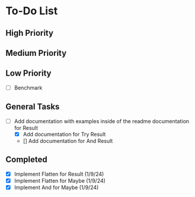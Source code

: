 # To-Do List

## High Priority

## Medium Priority

## Low Priority

- [ ] Benchmark

## General Tasks

- [ ] Add documentation with examples inside of the readme documentation for Result
	- [x] Add documentation for Try Result 
	- [] Add documentation for And Result 

## Completed 

- [x] Implement Flatten for Result (1/9/24)
- [x] Implement Flatten for Maybe (1/9/24)
- [x] Implement And for Maybe (1/9/24)
